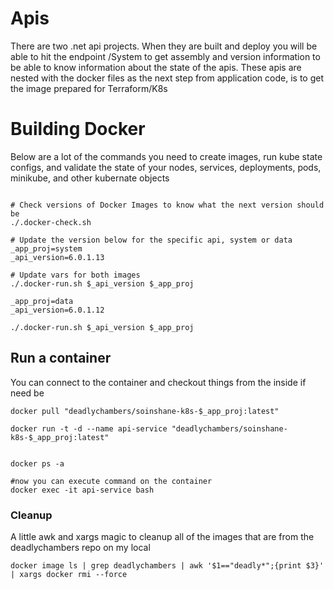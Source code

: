# Apis
There are two .net api projects. When they are built and deploy you will be able to hit the endpoint /System to get assembly and version information to be able to know information about the state of the apis. These apis are nested with the docker files as
the next step from application code, is to get the image prepared for Terraform/K8s



# <a name="build-docker"></a>Building Docker
Below are a lot of the commands you need to create images, run kube state configs, and validate the state of your nodes, services, deployments, pods, minikube, and other kubernate objects
```

# Check versions of Docker Images to know what the next version should be
./.docker-check.sh

# Update the version below for the specific api, system or data
_app_proj=system
_api_version=6.0.1.13

# Update vars for both images
./.docker-run.sh $_api_version $_app_proj

_app_proj=data
_api_version=6.0.1.12

./.docker-run.sh $_api_version $_app_proj
```

## Run a container
You can connect to the container and checkout things from the inside if need be

```
docker pull "deadlychambers/soinshane-k8s-$_app_proj:latest"

docker run -t -d --name api-service "deadlychambers/soinshane-k8s-$_app_proj:latest"


docker ps -a

#now you can execute command on the container
docker exec -it api-service bash
```

### Cleanup
A little awk and xargs magic to cleanup all of the images that are from the deadlychambers repo on my local
```
docker image ls | grep deadlychambers | awk '$1=="deadly*";{print $3}' | xargs docker rmi --force
```
